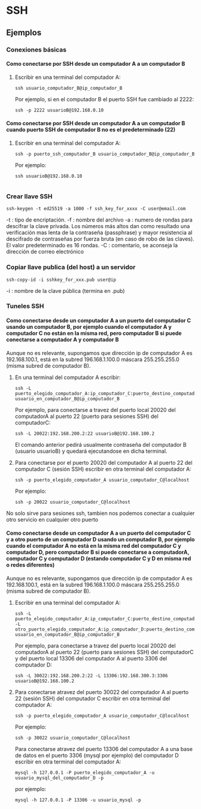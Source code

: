 # SSH

## Ejemplos

### Conexiones básicas

#### Como conectarse por SSH desde un computador A a un computador B

1. Escribir en una terminal del computador A:

    ```
    ssh usuario_computador_B@ip_computador_B
    ```
    
    Por ejemplo, si en el computador B el puerto SSH fue cambiado al 2222:
    
    ```
    ssh -p 2222 usuarioB@192.168.0.10
    ```

#### Como conectarse por SSH desde un computador A a un computador B cuando puerto SSH de computador B no es el predeterminado (22)

1. Escribir en una terminal del computador A:

    ```
    ssh -p puerto_ssh_computador_B usuario_computador_B@ip_computador_B
    ```
    
    Por ejemplo:
    
    ```
    ssh usuarioB@192.168.0.10


### Crear llave SSH

```
ssh-keygen -t ed25519 -a 1000 -f ssh_key_for_xxxx -C user@email.com
```

-t : tipo de encriptación.
-f : nombre del archivo
-a : numero de rondas para descifrar la clave privada. Los números más altos dan como resultado una verificación mas lenta de la contraseña (passphrase) y mayor resistencia al descifrado de contraseñas por fuerza bruta (en caso de robo de las claves). El valor predeterminado es 16 rondas.
-C : comentario, se aconseja la dirección de correo electrónico


### Copiar llave publica (del host) a un servidor

```
ssh-copy-id -i sshkey_for_xxx.pub user@ip
```
-i : nombre de la clave pública (termina en .pub)

### Tuneles SSH

#### Como conectarse desde un computador A a un puerto del computador C usando un computador B, por ejemplo cuando el computador A y computador C no están en la misma red, pero computador B si puede conectarse a computador A y computador B

Aunque no es relevante, supongamos que dirección ip de computador A es 192.168.100.1, está en la subred 196.168.1.100.0 máscara 255.255.255.0 (misma subred de computador B).

1. En una terminal del computador A escribir:

    ```
    ssh -L puerto_elegido_computador_A:ip_computador_C:puerto_destino_computador_C usuario_en_computador_B@ip_computador_B
    ```

    Por ejemplo, para conectarse a travez del puerto local 20020 del computadorA al puerto 22 (puerto para sesiones SSH) del computadorC:

    ```ssh -L 20022:192.168.200.2:22 usuarioB@192.168.100.2```

    El comando anterior pedirá usualmente contraseña del computador B (usuario usuarioB) y quedará ejecutandose en dicha terminal.

2. Para conectarse por el puerto 20020 del computador A al puerto 22 del computador C (sesión SSH) escribir en otra terminal del computador A:

    ```
    ssh -p puerto_elegido_computador_A usuario_computador_C@localhost
    ```
    
    Por ejemplo:

    ```
    ssh -p 20022 usuario_computador_C@localhost
    ```
    
No solo sirve para sesiones ssh, tambien nos podemos conectar a cualquier otro servicio en cualquier otro puerto

#### Como conectarse desde un computador A a un puerto del computador C y a otro puerto de un computador D usando un computador B, por ejemplo cuando el computador A no está en la misma red del computador C y computador D, pero computador B si puede conectarse a computadorA, computador C y computador D (estando computador C y D en misma red o redes diferentes)

Aunque no es relevante, supongamos que dirección ip de computador A es 192.168.100.1, está en la subred 196.168.1.100.0 máscara 255.255.255.0 (misma subred de computador B).

1. Escribir en una terminal del computador A:
    
    ```
    ssh -L puerto_elegido_computador_A:ip_computador_C:puerto_destino_computador_C -L otro_puerto_elegido_computador_A:ip_computador_D:puerto_destino_computador_D  usuario_en_computador_B@ip_computador_B
    ```

    Por ejemplo, para conectarse a travez del puerto local 20020 del computadorA al puerto 22 (puerto para sesiones SSH) del computadorC y del puerto local 13306 del computador A al puerto 3306 del computador D:
    
    ```ssh -L 30022:192.168.200.2:22 -L 13306:192.168.300.3:3306 usuarioB@192.168.100.2```

2. Para conectarse atravez del puerto 30022 del computador A al puerto 22 (sesión SSH) del computador C escribir en otra terminal del computador A:

    ```
    ssh -p puerto_elegido_computador_A usuario_computador_C@localhost
    ```
    
    Por ejemplo:

    ```
    ssh -p 30022 usuario_computador_C@localhost
    ```
    
    Para conectarse atravez del puerto 13306 del computador A a una base de datos en el puerto 3306 (mysql por ejemplo) del computador D escribir en otra terminal del computador A:
    
    ```
    mysql -h 127.0.0.1 -P puerto_elegido_computador_A -u usuario_mysql_del_computador_D -p

    ```
    
    por ejemplo:
    
    ```
    mysql -h 127.0.0.1 -P 13306 -u usuario_mysql -p
    ```

